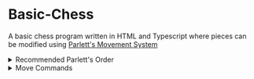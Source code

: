 # Basic-Chess

A basic chess program written in HTML and Typescript where pieces can be modified using [Parlett's Movement System](https://en.m.wikipedia.org/wiki/Fairy_chess_piece#0%E2%80%939)

<details>

<summary>Recommended Parlett's Order</summary>

\<conditions> \<move type> \<distance> \<direction> \<other>

</details>

<details>

<summary>Move Commands</summary>

* '1', '2', '3', ..., 'n'/'N' = Distance of N
* '*' = Orthogonal of Diagonal Movement
* '+' = Orthogonal Movement
* '>' = Forwards Movement
* '<' = Backwards Movement
* '<>' = Forwards or Backwards Movement
* '=' = Orthogonally Sideways Movement
* '>=' = Orthogonally Forwards or Sideways Movement
* '<=' = Orthogonally Backwards or Sideways Movement
* 'x'/'X' = Diagonal Movement
* 'x>'/'X>' = Diagonally Forward Movement
* 'x<'/'X<' = Diagonally Backward Movement
* '+>' = Orthogonally Forward Movement
* '+<' = Orthogonally Backward Movement
* 'X/Y' = Distance of X and Y in Different Orthogonal Directions
* 'i'/'I' = Only Use on First Movement of Piece
* 'c'/'C' = Only Use on Capturing Piece (Only applies to final square being landed on)
* 'o'/'O' = Only Use on Not Capturing Piece
* ',' = Add Different Movements to a Piece
* 'k'/'K' = King flag that enables notifications when placed into check by another piece

</details>
